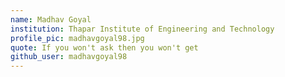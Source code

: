 ```yaml
---
name: Madhav Goyal
institution: Thapar Institute of Engineering and Technology
profile_pic: madhavgoyal98.jpg
quote: If you won't ask then you won't get
github_user: madhavgoyal98
---
```

